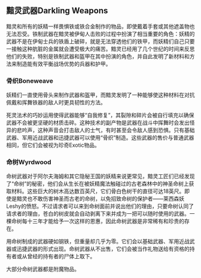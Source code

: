 ## 黯灵武器Darkling Weapons

黯灵和所有的妖精一样畏惧铁或铁合金制作的物品，即使戴着手套或其他遮盖物也无法忍受。铁制武器在黯灵被伊甸人击败的过程中扮演了相当重要的角色：妖精的武器不是在伊甸士兵的铁盾上破碎，就是无法穿透他们的铁甲，而妖精们自己只要一接触这种肮脏的金属就会遭受极大的痛苦。黯灵已经用了几个世纪的时间来反思他们的失败，特别是铁制武器和盔甲在其中扮演的角色，并自此发明了新材料和方法来制造能有效平衡战场优势的兵器和护甲。

### 骨织Boneweave

妖精们一直使用骨头来制作武器和盔甲，而黯灵发明了一种能够使这种材料在对抗佩戴和挥舞铁器的敌人时更具韧性的方法。

死灵法术的巧妙运用使得武器能够“自我修复”，其裂隙和碎片会被自行填充以确保武器不会被更坚硬的材质击碎。这种技术的副产物是武器在战斗中挥舞时会发出怪异的悲吟声，这种声音会打击敌人的士气，有时甚至会令敌人感到恐惧。只有基础武器、军用近战武器和迅捷武器可以使用“骨织”制造。这些武器的售价与普通武器相同，但它们会被视为珍奇Exotic物品。

### 命树Wyrdwood

命树武器对于阿尔夫海姆和其它隐秘王国的妖精来说更常见，黯灵工匠们已经发现了“命树”的秘密，他们会从生长在被妖精魔法触碰过的古老森林中的神圣命树上获取材料。这些巨大的树木高达数百英尺，它们骨白色树干的直径可达18英尺。即使是黯灵也不敢伤害神圣而古老的命树，以免招致命树的保护者——莱西森妖Leshy的愤怒。不过请求者可以来到命树面前并说出他们的理由，只要命树认同了请求者的理由，苍白的树皮就会自动剥离下来并成为一把可以随时使用的武器。一棵命树每十三年才能给予一次这样的恩惠，因此命树武器是非常稀有和珍贵的存在。

用命树制成的武器硬如钢铁，但重量却几乎为零。它们会以基础武器、军用近战武器或迅捷武器的形式出现。命树武器从不出售，它们会被当作礼物送给有资格的持有者或从曾经的持有者的尸体上取下。

大部分命树武器都是附魔物品。
